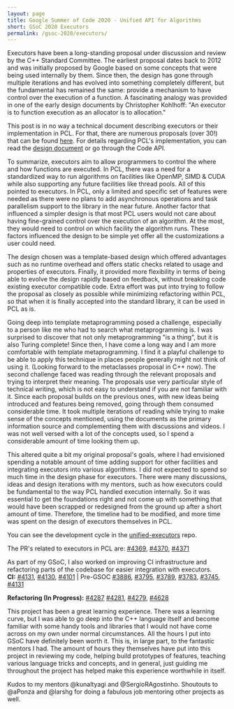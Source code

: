 ```yaml
---
layout: page
title: Google Summer of Code 2020 - Unified API for Algorithms
short: GSoC 2020 Executors
permalink: /gsoc-2020/executors/
---
```


Executors have been a long-standing proposal under discussion and review by the C++ Standard Committee. The earliest proposal dates back to 2012 and was initially proposed by Google based on some concepts that were being used internally by them. Since then, the design has gone through multiple iterations and has evolved into something completely different, but the fundamental has remained the same: provide a mechanism to have control over the execution of a function.
A fascinating analogy was provided in one of the early design documents by Christopher Kohlhoff: "An executor is to function execution as an allocator is to allocation."

This post is in no way a technical document describing executors or their implementation in PCL.  For that, there are numerous proposals (over 30!) that can be found [here](http://wg21.link/P0443R13). For details regarding PCL's implementation, you can read the [design document](https://pcl.readthedocs.io/projects/tutorials/en/master/executor_design.html) or go through the Code API. 

To summarize, executors aim to allow programmers to control the where and how functions are executed. In PCL, there was a need for a standardized way to run algorithms on facilities like OpenMP, SIMD & CUDA while also supporting any future facilities like thread pools. All of this pointed to executors. In PCL, only a limited and specific set of features were needed as there were no plans to add asynchronous operations and task parallelism support to the library in the near future. Another factor that influenced a simpler design is that most PCL users would not care about having fine-grained control over the execution of an algorithm. At the most, they would need to control on which facility the algorithm runs. These factors influenced the design to be simple yet offer all the customizations a user could need.

The design chosen was a template-based design which offered advantages such as no runtime overhead and offers static checks related to usage and properties of executors. Finally, it provided more flexibility in terms of being able to evolve the design rapidly based on feedback, without breaking code existing executor compatible code. Extra effort was put into trying to follow the proposal as closely as possible while minimizing refactoring within PCL, so that when it is finally accepted into the standard library, it can be used in PCL as is.

Going deep into template metaprogramming posed a challenge, especially to a person like me who had to search what metaprogramming is. I was surprised to discover that not only metaprogramming "is a thing", but it is also Turing complete! Since then, I have come a long way and I am more comfortable with template metaprogramming. I find it a playful challenge to be able to apply this technique in places people generally might not think of using it. (Looking forward to the metaclasses proposal in C++ now). The second challenge faced was reading through the relevant proposals and trying to interpret their meaning. The proposals use very particular style of technical writing, which is not easy to understand if you are not familiar with it. Since each proposal builds on the previous ones, with new ideas being introduced and features being removed, going through them consumed considerable time. It took multiple iterations of reading while trying to make sense of the concepts mentioned, using the documents as the primary information source and complementing them with discussions and videos. I was not well versed with a lot of the concepts used, so I spend a considerable amount of time looking them up.

This altered quite a bit my original proposal's goals, where I had envisioned spending a notable amount of time adding support for other facilities and integrating executors into various algorithms. I did not expected to spend so much time in the design phase for executors. There were many discussions, ideas and design iterations with my mentors, such as how executors could be fundamental to the way PCL handled execution internally. So it was essential to get the foundations right and not come up with something that would have been scrapped or redesigned from the ground up after a short amount of time. Therefore, the timeline had to be modified, and more time was spent on the design of executors themselves in PCL.

You can see the development cycle in the [unified-executors](https://github.com/shrijitsingh99/unified-executors/) repo.

The PR's related to executors in PCL are:
[#4369](https://github.com/PointCloudLibrary/pcl/pull/4369),
[#4370](https://github.com/PointCloudLibrary/pcl/pull/4370),
[#4371](https://github.com/PointCloudLibrary/pcl/pull/4371)

As part of my GSoC, I also worked on improving CI infrastructure
and refactoring parts of the codebase for easier integration with
executors.  
**CI:** [#4131](https://github.com/PointCloudLibrary/pcl/pull/4131),
[#4130](https://github.com/PointCloudLibrary/pcl/pull/4130),
[#4101](https://github.com/PointCloudLibrary/pcl/pull/4101)
| Pre-GSOC [#3886](https://github.com/PointCloudLibrary/pcl/pull/3886),
[#3795](https://github.com/PointCloudLibrary/pcl/pull/3795),
[#3789](https://github.com/PointCloudLibrary/pcl/pull/3789),
[#3783](https://github.com/PointCloudLibrary/pcl/pull/3783),
[#3745](https://github.com/PointCloudLibrary/pcl/pull/3745),
[#4131](https://github.com/PointCloudLibrary/pcl/pull/4131)

**Refactoring (In Progress):** [#4287](https://github.com/PointCloudLibrary/pcl/pull/4287)
[#4281](https://github.com/PointCloudLibrary/pcl/pull/4281),
[#4279](https://github.com/PointCloudLibrary/pcl/pull/4279),
[#4628](https://github.com/PointCloudLibrary/pcl/pull/4268)


This project has been a great learning experience. There was a learning curve, but I was able to go deep into the C++ language itself and become familiar with some handy tools and libraries that I would not have come across on my own under normal circumstances. All the hours I put into GSoC have definitely been worth it. This is, in large part, to the fantastic mentors I had. The amount of hours they themselves have put into this project in reviewing my code, helping build prototypes of features, teaching various language tricks and concepts, and in general, just guiding me throughout the project has helped make this experience worthwhile in itself.

Kudos to my mentors @kunaltyagi and @SergioRAgostinho.
Shoutouts to @aPonza  and @larshg for doing a fabulous job mentoring other projects as well.
